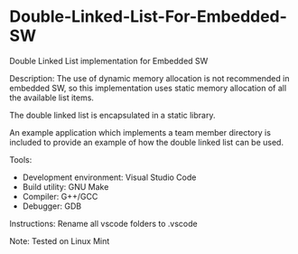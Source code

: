 # Double-Linked-List-For-Embedded-SW
Double Linked List implementation for Embedded SW

Description:
The use of dynamic memory allocation is not recommended in embedded SW, so this implementation
uses static memory allocation of all the available list items.

The double linked list is encapsulated in a static library.

An example application which implements a team member directory is included to provide an example
of how the double linked list can be used.

Tools: 
 - Development environment: Visual Studio Code 
 - Build utility: GNU Make 
 - Compiler: G++/GCC 
 - Debugger: GDB

Instructions: 
Rename all vscode folders to .vscode

Note:
Tested on Linux Mint
